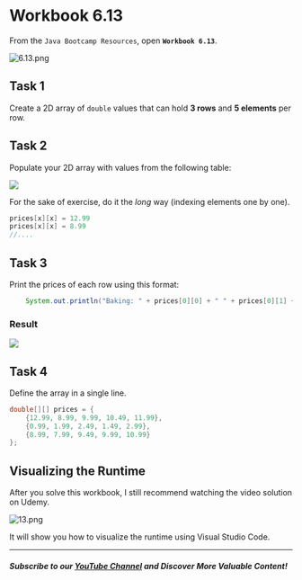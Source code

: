 # Workbook 6.13

From the `Java Bootcamp Resources`, open **`Workbook 6.13`**.

![6.13.png](https://firebasestorage.googleapis.com/v0/b/learnthepart-75aed.appspot.com/o/images%2F22a18d30-cbde-4721-bebb-c202362e306a?alt=media&token=58e5d0d3-933e-41d5-bf73-a103b1abc303)

## Task 1

Create a 2D array of `double` values that can hold **3 rows** and **5 elements** per row.

## Task 2
Populate your 2D array with values from the following table:

![](https://firebasestorage.googleapis.com/v0/b/learnthepart-75aed.appspot.com/o/images%2F6782067b-3b9e-4155-af8a-6fc5859eb456?alt=media&token=8e7c06a8-994e-498d-b855-ea8a5494b831)

For the sake of exercise, do it the *long* way (indexing elements one by one).
```java
prices[x][x] = 12.99
prices[x][x] = 8.99
//....
``` 

## Task 3

Print the prices of each row using this format:

```java
    System.out.println("Baking: " + prices[0][0] + " " + prices[0][1] + " "...);
```

### Result
![](https://firebasestorage.googleapis.com/v0/b/learnthepart-75aed.appspot.com/o/images%2F4e6538fb-c766-42cb-b859-d5916065d865?alt=media&token=43e44b2a-d1ff-4dc6-9628-4079e93ed5f3)

## Task 4

Define the array in a single line.

```java
double[][] prices = {
    {12.99, 8.99, 9.99, 10.49, 11.99},
    {0.99, 1.99, 2.49, 1.49, 2.99},
    {8.99, 7.99, 9.49, 9.99, 10.99}
};
```

## Visualizing the Runtime

After you solve this workbook, I still recommend watching the video solution on Udemy.

![13.png](https://firebasestorage.googleapis.com/v0/b/learnthepart-75aed.appspot.com/o/images%2Fc3ca5f2d-675b-4aa8-a169-31c5d50c2822?alt=media&token=57073634-441f-41ed-973e-016715695ea8)

It will show you how to visualize the runtime using Visual Studio Code.

----------
##### Subscribe to our [YouTube Channel](https://www.youtube.com/@RayanSlim087?sub_confirmation=1) and Discover More Valuable Content!